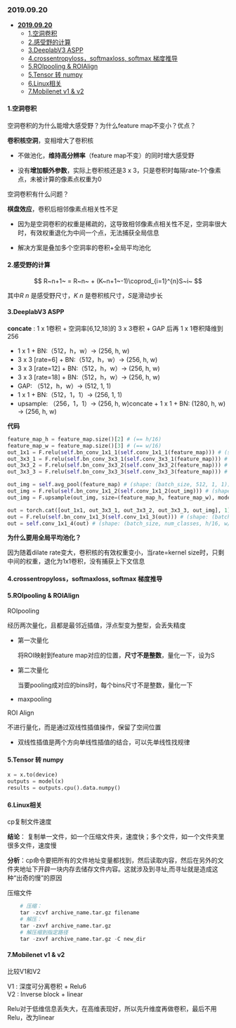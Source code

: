 ### **2019.09.20** 

- [**2019.09.20**](#20190920)
  - [1.空洞卷积](#1空洞卷积)
  - [2.感受野的计算](#2感受野的计算)
  - [3.DeeplabV3 ASPP](#3deeplabv3-aspp)
  - [4.crossentropyloss，softmaxloss, softmax 梯度推导](#4crossentropylosssoftmaxloss-softmax-梯度推导)
  - [5.ROIpooling & ROIAlign](#5roipooling--roialign)
  - [5.Tensor 转 numpy](#5tensor-转-numpy)
  - [6.Linux相关](#6linux相关)
  - [7.Mobilenet v1 & v2](#7mobilenet-v1--v2)

#### 1.空洞卷积

空洞卷积的为什么能增大感受野？为什么feature map不变小？优点？ 

**卷积核空洞**，变相增大了卷积核

- 不做池化，**维持高分辨率**（feature map不变）的同时增大感受野
  
- 没有**增加额外参数**，实际上卷积核还是3 x 3，只是卷积时每隔rate-1个像素点，未被计算的像素点权重为0

空洞卷积有什么问题？

**棋盘效应**，卷积后相邻像素点相关性不足

- 因为是空洞卷积的权重是稀疏的，这导致相邻像素点相关性不足，空洞率很大时，有效权重退化为中间一个点，无法捕获全局信息
  
- 解决方案是叠加多个空洞率的卷积+全局平均池化 

#### 2.感受野的计算

$$
R~n+1~ = R~n~ + (K~n+1~-1)\coprod_{i=1}^{n}S~i~
$$

其中$R~n~$是感受野尺寸，$K~n~$是卷积核尺寸，$S$是滑动步长

#### 3.DeeplabV3 ASPP 

**concate** : 1 x 1卷积 + 空洞率[6,12,18]的 3 x 3卷积 + GAP 后再 1 x 1卷积降维到256 

- 1 x 1 + BN:（512，h，w）-> (256, h, w)
- 3 x 3 [rate=6] + BN:（512，h，w）-> (256, h, w)
- 3 x 3 [rate=12] + BN:（512，h，w）-> (256, h, w)
- 3 x 3 [rate=18] + BN:（512，h，w）-> (256, h, w)
- GAP: （512，h，w）-> (512, 1, 1) 
- 1 x 1 + BN:（512，1，1）-> (256, 1, 1)
- upsample: （256，1，1）-> (256, h, w)concate + 1 x 1 + BN:  (1280, h, w) -> (256, h, w)

**代码**

```python
feature_map_h = feature_map.size()[2] # (== h/16)
feature_map_w = feature_map.size()[3] # (== w/16)
out_1x1 = F.relu(self.bn_conv_1x1_1(self.conv_1x1_1(feature_map))) # (shape: (batch_size, 256, h/16, w/16))
out_3x3_1 = F.relu(self.bn_conv_3x3_1(self.conv_3x3_1(feature_map))) # (shape: (batch_size, 256, h/16, w/16))
out_3x3_2 = F.relu(self.bn_conv_3x3_2(self.conv_3x3_2(feature_map))) # (shape: (batch_size, 256, h/16, w/16))
out_3x3_3 = F.relu(self.bn_conv_3x3_3(self.conv_3x3_3(feature_map))) # (shape: (batch_size, 256, h/16, w/16))

out_img = self.avg_pool(feature_map) # (shape: (batch_size, 512, 1, 1))
out_img = F.relu(self.bn_conv_1x1_2(self.conv_1x1_2(out_img))) # (shape: (batch_size, 256, 1, 1))
out_img = F.upsample(out_img, size=(feature_map_h, feature_map_w), mode="bilinear") # (shape: (batch_size, 256, h/16, w/16))

out = torch.cat([out_1x1, out_3x3_1, out_3x3_2, out_3x3_3, out_img], 1) # (shape: (batch_size, 1280, h/16, w/16))
out = F.relu(self.bn_conv_1x1_3(self.conv_1x1_3(out))) # (shape: (batch_size, 256, h/16, w/16))
out = self.conv_1x1_4(out) # (shape: (batch_size, num_classes, h/16, w/16))
```

**为什么要用全局平均池化？**

因为随着dilate rate变大，卷积核的有效权重变小，当rate=kernel size时，只剩中间的权重，退化为1x1卷积，没有捕获上下文信息

#### 4.crossentropyloss，softmaxloss, softmax 梯度推导

#### 5.ROIpooling & ROIAlign 

ROIpooling 

经历两次量化，且都是最邻近插值，浮点型变为整型，会丢失精度

- 第一次量化

  将ROI映射到feature map对应的位置，**尺寸不是整数**，量化一下，设为S

- 第二次量化

  当要pooling成对应的bins时，每个bins尺寸不是整数，量化一下

- maxpooling 

ROI Align

不进行量化，而是通过双线性插值操作，保留了空间位置

- 双线性插值是两个方向单线性插值的结合，可以先单线性找规律

#### 5.Tensor 转 numpy
```python
x = x.to(device)
outputs = model(x)
results = outputs.cpu().data.numpy()
```

#### 6.Linux相关

cp复制文件速度  

**结论**： 复制单一文件，如一个压缩文件夹，速度快；多个文件，如一个文件夹里很多文件，速度慢

**分析**：cp命令要把所有的文件地址变量都找到，然后读取内容，然后在另外的文件夹地址下开辟一块内存去储存文件内容。这就涉及到寻址,而寻址就是造成这种“出奇的慢”的原因

压缩文件
```python
    # 压缩：
    tar -zcvf archive_name.tar.gz filename
    # 解压：
    tar -zxvf archive_name.tar.gz
    # 解压缩到指定路径
    tar -zxvf archive_name.tar.gz -C new_dir
```

#### 7.Mobilenet v1 & v2

比较V1和V2  

V1 : 深度可分离卷积 + Relu6  
V2 : Inverse block + linear

Relu对于低维信息丢失大，在高维表现好，所以先升维度再做卷积，最后不用Relu，改为linear
